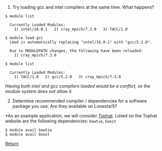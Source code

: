 
1) Try loading gcc and intel compilers at the same time. What happens?
```
$ module list
  
  Currently Loaded Modules:
    1) intel/16.0.1   2) cray_mpich/7.3.0   3) TACC/1.0
  
$ module load gcc
  Lmod is automatically replacing "intel/16.0.1" with "gcc/5.2.0".
  
  Due to MODULEPATH changes, the following have been reloaded:
    1) cray_mpich/7.3.0
  
$ module list
  
  Currently Loaded Modules:
    1) TACC/1.0   2) gcc/5.2.0   3) cray_mpich/7.3.0
```

*Having both intel and gcc compilers loaded would be a conflict, so the module system does not allow it.*

2) Determine recommended compiler / dependencies for a software package you use. Are they available on Lonestar5?

*As an example application, we will consider [Tophat](https://ccb.jhu.edu/software/tophat/tutorial.shtml). Listed on the Tophat website are the following dependencies: `bowtie`, `boost`
```
$ module avail bowtie
$ module avail boost
```

[Return](hpc_software_environment_02.md)

